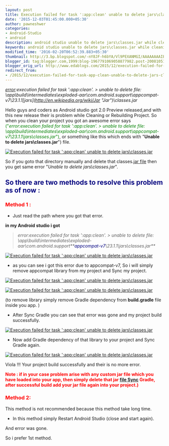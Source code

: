 ```yaml
---
layout: post
title: Execution failed for task ':app:clean' unable to delete jars\classes.jar
date: '2015-12-03T01:45:00.000+05:30'
author: pawneshwer
categories:
- Android-Studio
- android
description: android studio unable to delete jars\classes.jar while cleaning or rebuilding project,to solve unable to delete jars\classes.jar issue just follow given steps
keywords: android studio unable to delete jars\classes.jar while cleaning or rebuilding project,to solve unable to delete jars\classes.jar issue just follow given steps
modified_time: '2016-02-20T06:52:39.883+05:30'
thumbnail: http://3.bp.blogspot.com/-nY8JF-h6bYA/Vl9PEXANMGI/AAAAAAAAIEs/LzufjSab2vA/s72-c/unable%2Bto%2Bdelete%2Bjars-classes.jar-thumb.png
blogger_id: tag:blogger.com,1999:blog-1967791069058877982.post-2008105190626003212
blogger_orig_url: http://www.edablogs.com/2015/12/execution-failed-for-task-app-clean-unable-to-delete-jars-classes-jar.html
redirect_from:
- /2015/12/execution-failed-for-task-app-clean-unable-to-delete-jars-classes-jar.html
---
```


_[error](http://en.wikipedia.org/wiki/Error_%28baseball%29 "Error (baseball)"):execution failed for task ':app:clean'. > unable to delete file: \app\build\intermediates\exploded-aar\com.android.support\appcompat-v7\23.1.1\[jars](http://en.wikipedia.org/wiki/Jar "Jar")\classes.jar_

Hello guys and coders as Android studio got 2.0 Preview released,and with this new release their is problem while Cleaning or Rebuilding Project. So when you clean your project you got an awesome error says <span style="color: #008000;">("_error:execution failed for task ':app:clean'. > unable to delete file: \app\build\intermediates\exploded-aar\com.android.support\appcompat-v7\23.1.1\jars\classes.jar_")</span>, or something like this which ends with "**Unable to delete jars\classes.jar**") file.

[![Execution failed for task ':app:clean' unable to delete jars\classes.jar](http://3.bp.blogspot.com/-nY8JF-h6bYA/Vl9PEXANMGI/AAAAAAAAIEs/LzufjSab2vA/s320/unable%2Bto%2Bdelete%2Bjars-classes.jar-thumb.png "Execution failed for task ':app:clean' unable to delete jars\classes.jar")](http://3.bp.blogspot.com/-nY8JF-h6bYA/Vl9PEXANMGI/AAAAAAAAIEs/LzufjSab2vA/s1600/unable%2Bto%2Bdelete%2Bjars-classes.jar-thumb.png)

So if you goto that directory manually and delete that classes.[jar file](http://en.wikipedia.org/wiki/JAR_%28file_format%29 "JAR (file format)") then you get same error "_Unable to delete jars\classes.jar_".

## <span style="color: #000080;">So there are two methods to resolve this problem as of now :</span>

### <span style="color: #ff0000;">Method 1 :</span>

*   Just read the path where you got that error.

**in my Android studio i got**

> _error:execution failed for task ':app:clean'. > unable to delete file: \app\build\intermediates\exploded-aar\com.android.support\**<span style="color: #000080;">appcompat-v7</span>\23.1.1\jars\classes.jar**_

[![Execution failed for task ':app:clean' unable to delete jars\classes.jar](http://1.bp.blogspot.com/-jBPXpPaCeGA/Vl9O-l3xBjI/AAAAAAAAIEU/RLLRsTcrHLU/s320/unable%2Bto%2Bdelete%2Bjars-classes.jar-1.png "Execution failed for task ':app:clean' unable to delete jars\classes.jar")](http://1.bp.blogspot.com/-jBPXpPaCeGA/Vl9O-l3xBjI/AAAAAAAAIEU/RLLRsTcrHLU/s1600/unable%2Bto%2Bdelete%2Bjars-classes.jar-1.png)

*   as you can see i got this error due to appcompat-v7, So i will simply remove appcompat library from my project and Sync my project.

[![Execution failed for task ':app:clean' unable to delete jars\classes.jar](http://1.bp.blogspot.com/--rGLzteXE-E/Vl9O-mratdI/AAAAAAAAIEQ/zF0AVfHYQXo/s320/unable%2Bto%2Bdelete%2Bjars-classes.jar-2.png "Execution failed for task ':app:clean' unable to delete jars\classes.jar")](http://1.bp.blogspot.com/--rGLzteXE-E/Vl9O-mratdI/AAAAAAAAIEQ/zF0AVfHYQXo/s1600/unable%2Bto%2Bdelete%2Bjars-classes.jar-2.png)

[![Execution failed for task ':app:clean' unable to delete jars\classes.jar](http://2.bp.blogspot.com/-EiPJLYxXdVU/Vl9O-dwHIkI/AAAAAAAAIEM/Mg_J1fqQaoo/s320/unable%2Bto%2Bdelete%2Bjars-classes.jar-3.png "Execution failed for task ':app:clean' unable to delete jars\classes.jar")](http://2.bp.blogspot.com/-EiPJLYxXdVU/Vl9O-dwHIkI/AAAAAAAAIEM/Mg_J1fqQaoo/s1600/unable%2Bto%2Bdelete%2Bjars-classes.jar-3.png)

(to remove library simply remove Gradle dependency from **build.gradle** file inside you app. )

*   After Sync Gradle you can see that error was gone and my project build successfully.

[![Execution failed for task ':app:clean' unable to delete jars\classes.jar](http://1.bp.blogspot.com/-MlEJ7a7gaYI/Vl9PD8maCkI/AAAAAAAAIEk/GnoAPiCzCg0/s320/unable%2Bto%2Bdelete%2Bjars-classes.jar-4.png "Execution failed for task ':app:clean' unable to delete jars\classes.jar")](http://1.bp.blogspot.com/-MlEJ7a7gaYI/Vl9PD8maCkI/AAAAAAAAIEk/GnoAPiCzCg0/s1600/unable%2Bto%2Bdelete%2Bjars-classes.jar-4.png)

*   <span style="text-align: justify;">Now add Gradle dependency of that library to your project and Sync Gradle again.</span>

[![Execution failed for task ':app:clean' unable to delete jars\classes.jar](http://4.bp.blogspot.com/-Enll8yRDA7Y/Vl9PEeT9zbI/AAAAAAAAIEo/sghiu6eIPd0/s320/unable%2Bto%2Bdelete%2Bjars-classes.jar-5.png "Execution failed for task ':app:clean' unable to delete jars\classes.jar")](http://4.bp.blogspot.com/-Enll8yRDA7Y/Vl9PEeT9zbI/AAAAAAAAIEo/sghiu6eIPd0/s1600/unable%2Bto%2Bdelete%2Bjars-classes.jar-5.png)

Viola !!! Your project build successfully and their is no more error.

**<span style="color: #ff0000;">Note : if in your case problem arise with any custom jar file which you have loaded into your app, then simply delete that jar [file Sync](http://en.wikipedia.org/wiki/File_synchronization "File synchronization") Gradle, after successful build add your jar file again into your project.)</span>**

### <span style="color: #ff0000;">Method 2:</span>

This method is not recommended because this method take long time.

*   In this method simply Restart Android Studio (close and start again).

And error was gone.

So i prefer 1st method.